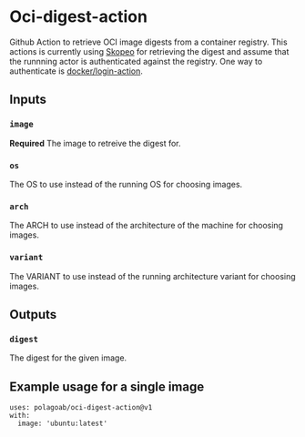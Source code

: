# Oci-digest-action
Github Action to retrieve OCI image digests from a container registry. This actions is currently using
[Skopeo](https://github.com/containers/skopeo) for retrieving the digest and assume that the runnning actor
is authenticated against the registry. One way to authenticate is 
[docker/login-action](https://github.com/docker/login-action).

## Inputs

### `image`

**Required** The image to retreive the digest for.

### `os`

The OS to use instead of the running OS for choosing images.

### `arch`

The ARCH to use instead of the architecture of the machine for choosing images.

### `variant`

The VARIANT to use instead of the running architecture variant for choosing images.

## Outputs

### `digest`

The digest for the given image.

## Example usage for a single image

```
uses: polagoab/oci-digest-action@v1
with:
  image: 'ubuntu:latest'
```
